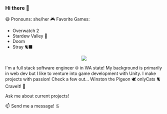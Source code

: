 ### Hi there 👋 
 😄 Pronouns: she/her
 🎮 Favorite Games:
  * Overwatch 2
  * Stardew Valley :seedling:
  * Doom
  * Stray :black_cat:

<p align="center">
  <a href="https://skillicons.dev">
    <img src="https://skillicons.dev/icons?i=git,kubernetes,docker,c,vim" />
  </a>
</p>


I'm a full stack software engineer :globe_with_meridians: in WA state! 
My background is primarily in web dev but I like to venture into game development with Unity. 
I make projects with passion! Check a few out...
Winston the Pigeon :dove:
onlyCats :cat2:
CraveIt! 	:watermelon:

Ask me about current projects!
 
📫 Send me a message! 	:cancer:
